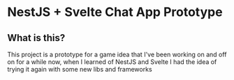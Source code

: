 # NestJS + Svelte Chat App Prototype

## What is this?

This project is a prototype for a game idea that I've been working on and off on for a while now, when I learned of NestJS and Svelte I had the idea of trying it again with some new libs and frameworks
